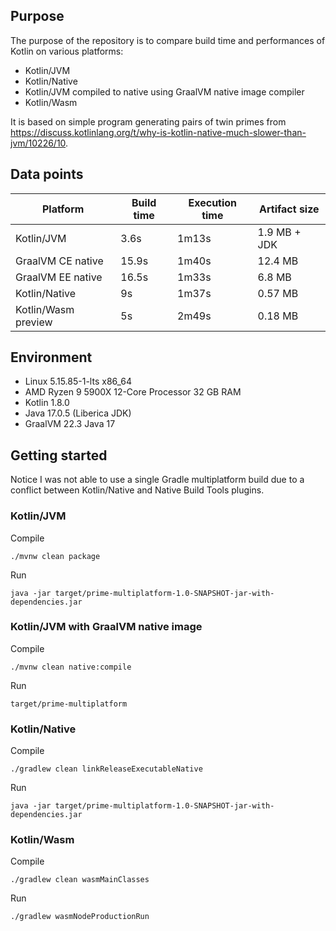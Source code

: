 ## Purpose

The purpose of the repository is to compare build time and performances of Kotlin on various platforms:
 - Kotlin/JVM
 - Kotlin/Native
 - Kotlin/JVM compiled to native using GraalVM native image compiler
 - Kotlin/Wasm

It is based on simple program generating pairs of twin primes from https://discuss.kotlinlang.org/t/why-is-kotlin-native-much-slower-than-jvm/10226/10.

## Data points

| Platform            | Build time | Execution time | Artifact size |
|---------------------|------------|----------------|---------------|
| Kotlin/JVM          | 3.6s       | 1m13s          | 1.9 MB + JDK  |
| GraalVM CE native   | 15.9s      | 1m40s          | 12.4 MB       |
| GraalVM EE native   | 16.5s      | 1m33s          | 6.8 MB        |
| Kotlin/Native       | 9s         | 1m37s          | 0.57 MB       |
| Kotlin/Wasm preview | 5s         | 2m49s          | 0.18 MB       |

## Environment
- Linux 5.15.85-1-lts x86_64
- AMD Ryzen 9 5900X 12-Core Processor 32 GB RAM
- Kotlin 1.8.0
- Java 17.0.5 (Liberica JDK)
- GraalVM 22.3 Java 17

## Getting started

Notice I was not able to use a single Gradle multiplatform build due to a conflict between Kotlin/Native and Native Build Tools plugins. 

### Kotlin/JVM

Compile
```
./mvnw clean package
```
Run
```
java -jar target/prime-multiplatform-1.0-SNAPSHOT-jar-with-dependencies.jar
```

### Kotlin/JVM with GraalVM native image 

Compile
```
./mvnw clean native:compile
```
Run
```
target/prime-multiplatform 
```

### Kotlin/Native

Compile
```
./gradlew clean linkReleaseExecutableNative
```
Run
```
java -jar target/prime-multiplatform-1.0-SNAPSHOT-jar-with-dependencies.jar
```

### Kotlin/Wasm

Compile
```
./gradlew clean wasmMainClasses
```
Run
```
./gradlew wasmNodeProductionRun
```
